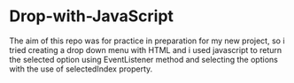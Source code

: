 # Drop-with-JavaScript 

The aim of this repo was for practice in preparation for my new project, so i tried creating a drop down menu with HTML and i used javascript to return the selected 
option using EventListener method and selecting the options with the use of selectedIndex property. 
